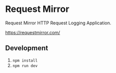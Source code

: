 # Request Mirror

Request Mirror HTTP Request Logging Application.

https://requestmirror.com/

## Development

1. `npm install`
1. `npm run dev`
